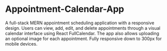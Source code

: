 # Appointment-Calendar-App
A full-stack MERN appointment scheduling application with a responsive design. Users can view, add, edit, and delete appointments through a visual calendar interface using React FullCalendar. The app also allows uploading an optional image for each appointment. Fully responsive down to 300px for mobile devices.
